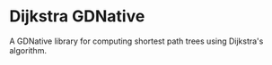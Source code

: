 # Dijkstra GDNative

A GDNative library for computing shortest path trees using Dijkstra's algorithm.
